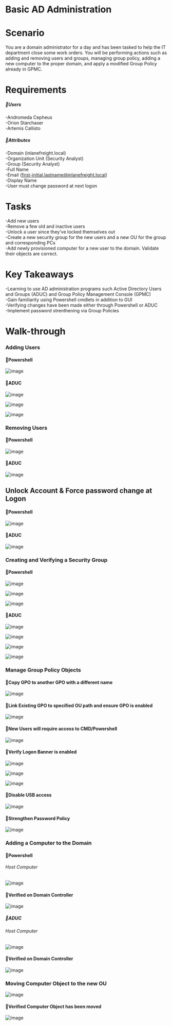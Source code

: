 # Basic AD Administration

# Scenario
You are a domain administrator for a day and has been tasked to help the IT department close some work orders. You will be performing actions such as adding and removing users and groups, managing group policy, adding a new computer to the proper domain, and apply a modified Group Policy already in GPMC.

# Requirements
##### 🔸Users
-Andromeda Cepheus
<br />
-Orion Starchaser
<br />
-Artemis Callisto
<br />
##### 🔸Attributes
-Domain (inlanefreight.local)
<br />
-Organization Unit (Security Analyst)
<br />
-Group (Security Analyst)
<br />
-Full Name
<br />
-Email (first-initial.lastname@inlanefreight.local)
<br />
-Display Name
<br />
-User must change password at next logon
<br />


# Tasks
-Add new users
<br />
-Remove a few old and inactive users
<br />
-Unlock a user since they've locked themselves out
<br />
-Create a new security group for the new users and a new OU for the group and corresponding PCs
<br />
-Add newly provisioned computer for a new user to the domain. Validate their objects are correct.
<br />

# Key Takeaways
-Learning to use AD administration programs such Active Directory Users and Groups (ADUC) and Group Policy Management Console (GPMC)
<br />
-Gain familiarity using Powershell cmdlets in addition to GUI
<br />
-Verifying changes have been made either through Powershell or ADUC
<br />
-Implement password strenthening via Group Policies
<br />

# Walk-through
### Adding Users
#### 🔸Powershell
![image](https://github.com/user-attachments/assets/07fd3fa1-cf5d-414f-841b-44be65811688)
#### 🔸ADUC
![image](https://github.com/user-attachments/assets/33e9c477-97ab-41c7-9b2d-0d1443c014c7)

![image](https://github.com/user-attachments/assets/4f4c474d-467b-4572-ac3d-61efce6bdde6)

![image](https://github.com/user-attachments/assets/6280e923-63f2-428a-964c-14f3cc9fe97e)

### Removing Users
#### 🔸Powershell
![image](https://github.com/user-attachments/assets/101b4d0c-e78a-42e1-a8dd-1faea818cb9b)
#### 🔸ADUC
![image](https://github.com/user-attachments/assets/4dfee315-212e-4bcb-923e-8ca9201e450b)

## Unlock Account & Force password change at Logon
#### 🔸Powershell
![image](https://github.com/user-attachments/assets/515aa695-f227-41ed-96e3-90a1b2e6b21c)
#### 🔸ADUC
![image](https://github.com/user-attachments/assets/18dfecda-39fe-41d9-8424-907616e8a14b)

### Creating and Verifying a Security Group
#### 🔸Powershell
![image](https://github.com/user-attachments/assets/d43b6a49-f88d-4a4f-9af1-933b297665da)

![image](https://github.com/user-attachments/assets/c803f83e-70d0-4630-9ecb-c84503bdc074)

![image](https://github.com/user-attachments/assets/2e790f3d-ddc5-4d67-8f7d-0a40e0224f9b)

#### 🔸ADUC
![image](https://github.com/user-attachments/assets/98baeb8e-9698-421a-a411-1e69b918b796)

![image](https://github.com/user-attachments/assets/26ce8ed9-ad9e-4d39-b7cd-75527efcf348)

![image](https://github.com/user-attachments/assets/5976313c-2848-4adc-ab2c-1bdb967ca28d)

![image](https://github.com/user-attachments/assets/5d95345a-5dc5-4774-87f2-17b3c8582f31)

### Manage Group Policy Objects
#### 🔸Copy GPO to another GPO with a different name
![image](https://github.com/user-attachments/assets/3d1e1203-9f27-4b3b-8c5b-58eeb51fd421)

#### 🔸Link Existing GPO to specified OU path and ensure GPO is enabled
![image](https://github.com/user-attachments/assets/5c58fbc0-c6e8-4815-924a-02a284ad56f9)

#### 🔸New Users will require access to CMD/Powershell
![image](https://github.com/user-attachments/assets/3a1ccb8d-6124-41e0-a6d3-9f41d88f98f4)

#### 🔸Verify Logon Banner is enabled
![image](https://github.com/user-attachments/assets/6e99be74-c149-4ddf-b0eb-2b963ffc0252)

![image](https://github.com/user-attachments/assets/bb43672b-4859-4ada-a73a-680579c3ca3d)

![image](https://github.com/user-attachments/assets/0621579e-4fca-4280-9b8e-eb1554e99ef5)

#### 🔸Disable USB access 
![image](https://github.com/user-attachments/assets/450c4561-e3a3-455c-862d-3c2a884632b8)

#### 🔸Strengthen Password Policy
![image](https://github.com/user-attachments/assets/b28b43ac-bb42-4230-a76b-c9256718b959)

### Adding a Computer to the Domain
#### 🔸Powershell
###### Host Computer
![image](https://github.com/user-attachments/assets/51f1da3e-5c50-48ca-8f50-307a1602c3a2)

#### 🔸Verified on Domain Controller
![image](https://github.com/user-attachments/assets/8e629b35-f0b1-4a7e-bbd2-d7eeb1c6d233)

##### 🔸ADUC
###### Host Computer
![image](https://github.com/user-attachments/assets/57be6327-88e9-4bc6-b104-fe61a0267fb4)

#### 🔸Verified on Domain Controller
![image](https://github.com/user-attachments/assets/f5551add-03c2-4faf-9a31-416cf38cfc2f)

### Moving Computer Object to the new OU
![image](https://github.com/user-attachments/assets/215f8e5a-90ff-4668-9453-13ebeaca1772)

#### 🔸Verified Computer Object has been moved
![image](https://github.com/user-attachments/assets/bcdb1295-35b0-4f83-8af7-e4f6d1ad2014)

